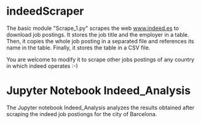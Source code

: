 # indeedScraper

The basic module "Scrape_1.py" scrapes the web www.indeed.es to download job postings. 
It stores the job title and the employer in a table. Then, it copies 
the whole job posting in a separated file and references its name in the 
table. Finally, it stores the table in a CSV file.

You are welcome to modify it to scrape other jobs postings of any country in 
which indeed operates :-)


# Jupyter Notebook Indeed_Analysis

The Jupyter notebook Indeed_Analysis analyzes the results obtained after scraping the 
indeed job postiongs for the city of Barcelona. 

